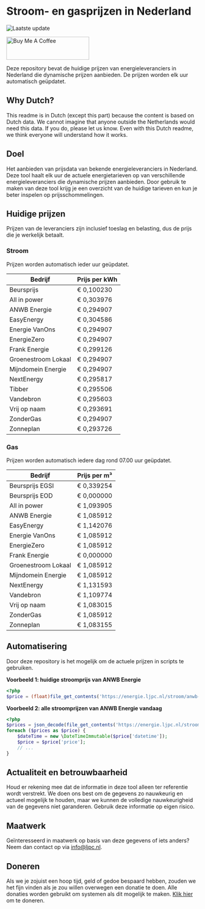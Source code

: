 # Stroom- en gasprijzen in Nederland

![Laatste update](https://img.shields.io/badge/laatste%20update-2023--12--13%2010%3A00%20CET-brightgreen)

<a href="https://www.buymeacoffee.com/Lars-" target="_blank"><img src="https://cdn.buymeacoffee.com/buttons/v2/default-orange.png" alt="Buy Me A Coffee" height="60" style="height: 60px !important;width: 217px !important;" ></a>

Deze repository bevat de huidige prijzen van energieleveranciers in Nederland die dynamische prijzen aanbieden. De prijzen worden elk uur automatisch geüpdatet.

## Why Dutch?

This readme is in Dutch (except this part) because the content is based on Dutch data. We cannot imagine that anyone outside the Netherlands would need this data. If you do, please let us know. Even with this Dutch readme, we think
everyone will understand how it works.

## Doel

Het aanbieden van prijsdata van bekende energieleveranciers in Nederland. Deze tool haalt elk uur de actuele energietarieven op van verschillende energieleveranciers die dynamische prijzen aanbieden. Door gebruik te maken van deze tool
krijg je een overzicht van de huidige tarieven en kun je beter inspelen op prijsschommelingen.

## Huidige prijzen

Prijzen van de leveranciers zijn inclusief toeslag en belasting, dus de prijs die je werkelijk betaalt.

### Stroom

Prijzen worden automatisch ieder uur geüpdatet.

 Bedrijf | Prijs per kWh 
---------|---------------
Beursprijs | € 0,100230
All in power | € 0,303976
ANWB Energie | € 0,294907
EasyEnergy | € 0,304586
Energie VanOns | € 0,294907
EnergieZero | € 0,294907
Frank Energie | € 0,299126
Groenestroom Lokaal | € 0,294907
Mijndomein Energie | € 0,294907
NextEnergy | € 0,295817
Tibber | € 0,295506
Vandebron | € 0,295603
Vrij op naam | € 0,293691
ZonderGas | € 0,294907
Zonneplan | € 0,293726


### Gas

Prijzen worden automatisch iedere dag rond 07.00 uur geüpdatet.

 Bedrijf | Prijs per m³ 
---------|--------------
Beursprijs EGSI | € 0,339254
Beursprijs EOD | € 0,000000
All in power | € 1,093905
ANWB Energie | € 1,085912
EasyEnergy | € 1,142076
Energie VanOns | € 1,085912
EnergieZero | € 1,085912
Frank Energie | € 0,000000
Groenestroom Lokaal | € 1,085912
Mijndomein Energie | € 1,085912
NextEnergy | € 1,131593
Vandebron | € 1,109774
Vrij op naam | € 1,083015
ZonderGas | € 1,085912
Zonneplan | € 1,083155


## Automatisering

Door deze repository is het mogelijk om de actuele prijzen in scripts te gebruiken.

**Voorbeeld 1: huidige stroomprijs van ANWB Energie**

```php
<?php
$price = (float)file_get_contents('https://energie.ljpc.nl/stroom/anwb-energie-nu.txt');

```

**Voorbeeld 2: alle stroomprijzen van ANWB Energie vandaag**

```php
<?php
$prices = json_decode(file_get_contents('https://energie.ljpc.nl/stroom/all-in-power-vandaag.json'),true);
foreach ($prices as $price) {
    $dateTime = new \DateTimeImmutable($price['datetime']);
    $price = $price['price'];
    // ...
}
```

## Actualiteit en betrouwbaarheid

Houd er rekening mee dat de informatie in deze tool alleen ter referentie wordt verstrekt. We doen ons best om de gegevens zo nauwkeurig en actueel mogelijk te houden, maar we kunnen de volledige nauwkeurigheid van de gegevens niet
garanderen. Gebruik deze informatie op eigen risico.

## Maatwerk

Geïnteresseerd in maatwerk op basis van deze gegevens of iets anders? Neem dan contact op
via [info@ljpc.nl](mailto:info@ljpc.nl?subject=Energie%20prijzen).

## Doneren

Als we je zojuist een hoop tijd, geld of gedoe bespaard hebben, zouden we het fijn vinden als je zou willen overwegen een
donatie te doen. Alle donaties worden gebruikt om systemen als dit mogelijk te
maken. [Klik hier](https://www.buymeacoffee.com/Lars-) om te doneren.
